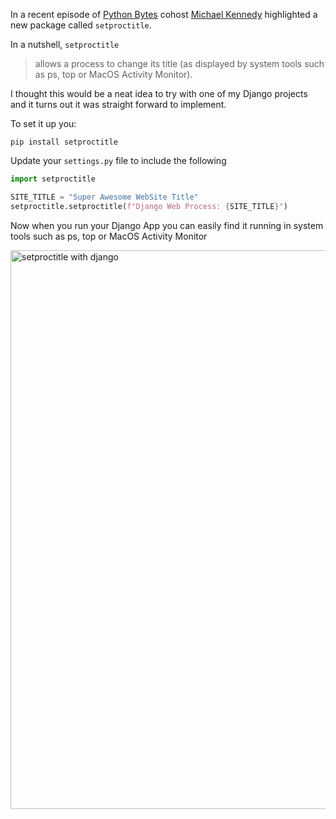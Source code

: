 In a recent episode of [Python Bytes](https://pythonbytes.fm/episodes/show/313/programming-robots-with-a-marker) cohost [Michael Kennedy](https://mastodon.social/@mkennedy@fosstodon.org) highlighted a new package called `setproctitle`. 

In a nutshell, `setproctitle`

> allows a process to change its title (as displayed by system tools such as ps, top or MacOS Activity Monitor).

I thought this would be a neat idea to try with one of my Django projects and it turns out it was straight forward to implement. 

To set it up you:

```
pip install setproctitle
```

Update your `settings.py` file to include the following

```python
import setproctitle

SITE_TITLE = "Super Awesome WebSite Title"
setproctitle.setproctitle(f"Django Web Process: {SITE_TITLE}")
```

Now when you run your Django App you can easily find it running in system tools such as ps, top or MacOS Activity Monitor

<img width="894" alt="setproctitle with django" src="https://user-images.githubusercontent.com/9857779/206869353-8ff32066-9129-45ac-8d92-5f74d426888b.png">
